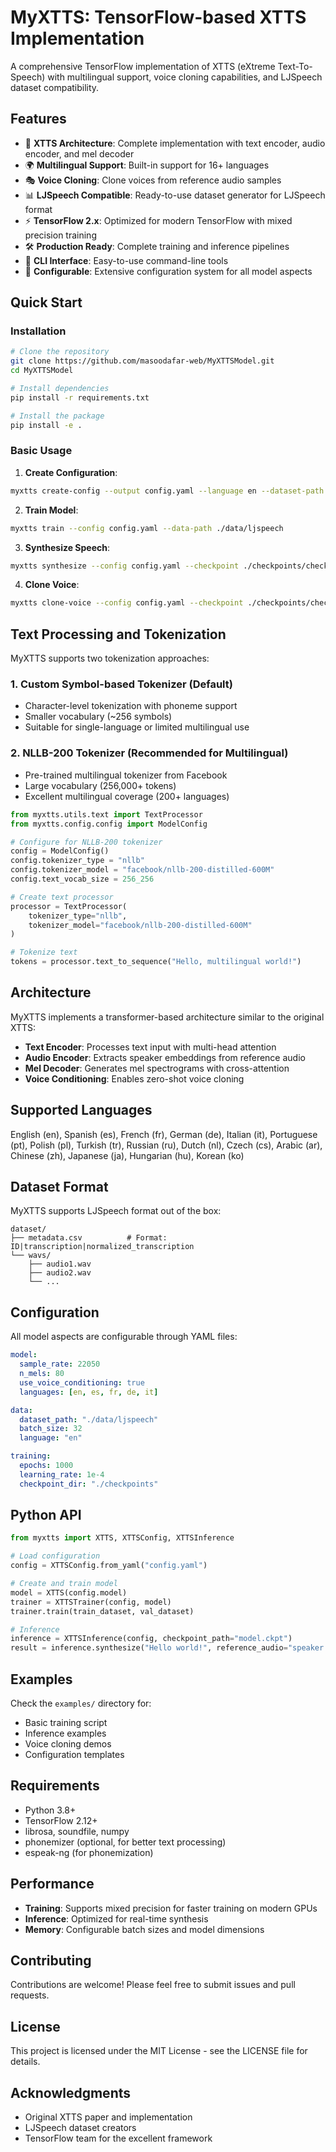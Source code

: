 # MyXTTS: TensorFlow-based XTTS Implementation

A comprehensive TensorFlow implementation of XTTS (eXtreme Text-To-Speech) with multilingual support, voice cloning capabilities, and LJSpeech dataset compatibility.

## Features

- 🎯 **XTTS Architecture**: Complete implementation with text encoder, audio encoder, and mel decoder
- 🌍 **Multilingual Support**: Built-in support for 16+ languages
- 🎭 **Voice Cloning**: Clone voices from reference audio samples
- 📊 **LJSpeech Compatible**: Ready-to-use dataset generator for LJSpeech format
- ⚡ **TensorFlow 2.x**: Optimized for modern TensorFlow with mixed precision training
- 🛠️ **Production Ready**: Complete training and inference pipelines
- 📱 **CLI Interface**: Easy-to-use command-line tools
- 🔧 **Configurable**: Extensive configuration system for all model aspects

## Quick Start

### Installation

```bash
# Clone the repository
git clone https://github.com/masoodafar-web/MyXTTSModel.git
cd MyXTTSModel

# Install dependencies
pip install -r requirements.txt

# Install the package
pip install -e .
```

### Basic Usage

1. **Create Configuration**:
```bash
myxtts create-config --output config.yaml --language en --dataset-path ./data/ljspeech
```

2. **Train Model**:
```bash
myxtts train --config config.yaml --data-path ./data/ljspeech
```

3. **Synthesize Speech**:
```bash
myxtts synthesize --config config.yaml --checkpoint ./checkpoints/checkpoint_best --text "Hello, this is MyXTTS!"
```

4. **Clone Voice**:
```bash
myxtts clone-voice --config config.yaml --checkpoint ./checkpoints/checkpoint_best --text "Hello with cloned voice" --reference-audio reference.wav
```

## Text Processing and Tokenization

MyXTTS supports two tokenization approaches:

### 1. Custom Symbol-based Tokenizer (Default)
- Character-level tokenization with phoneme support
- Smaller vocabulary (~256 symbols)
- Suitable for single-language or limited multilingual use

### 2. NLLB-200 Tokenizer (Recommended for Multilingual)
- Pre-trained multilingual tokenizer from Facebook
- Large vocabulary (256,000+ tokens)
- Excellent multilingual coverage (200+ languages)

```python
from myxtts.utils.text import TextProcessor
from myxtts.config.config import ModelConfig

# Configure for NLLB-200 tokenizer
config = ModelConfig()
config.tokenizer_type = "nllb"
config.tokenizer_model = "facebook/nllb-200-distilled-600M"
config.text_vocab_size = 256_256

# Create text processor
processor = TextProcessor(
    tokenizer_type="nllb",
    tokenizer_model="facebook/nllb-200-distilled-600M"
)

# Tokenize text
tokens = processor.text_to_sequence("Hello, multilingual world!")
```

## Architecture

MyXTTS implements a transformer-based architecture similar to the original XTTS:

- **Text Encoder**: Processes text input with multi-head attention
- **Audio Encoder**: Extracts speaker embeddings from reference audio
- **Mel Decoder**: Generates mel spectrograms with cross-attention
- **Voice Conditioning**: Enables zero-shot voice cloning

## Supported Languages

English (en), Spanish (es), French (fr), German (de), Italian (it), Portuguese (pt), Polish (pl), Turkish (tr), Russian (ru), Dutch (nl), Czech (cs), Arabic (ar), Chinese (zh), Japanese (ja), Hungarian (hu), Korean (ko)

## Dataset Format

MyXTTS supports LJSpeech format out of the box:
```
dataset/
├── metadata.csv          # Format: ID|transcription|normalized_transcription
└── wavs/
    ├── audio1.wav
    ├── audio2.wav
    └── ...
```

## Configuration

All model aspects are configurable through YAML files:

```yaml
model:
  sample_rate: 22050
  n_mels: 80
  use_voice_conditioning: true
  languages: [en, es, fr, de, it]

data:
  dataset_path: "./data/ljspeech"
  batch_size: 32
  language: "en"

training:
  epochs: 1000
  learning_rate: 1e-4
  checkpoint_dir: "./checkpoints"
```

## Python API

```python
from myxtts import XTTS, XTTSConfig, XTTSInference

# Load configuration
config = XTTSConfig.from_yaml("config.yaml")

# Create and train model
model = XTTS(config.model)
trainer = XTTSTrainer(config, model)
trainer.train(train_dataset, val_dataset)

# Inference
inference = XTTSInference(config, checkpoint_path="model.ckpt")
result = inference.synthesize("Hello world!", reference_audio="speaker.wav")
```

## Examples

Check the `examples/` directory for:
- Basic training script
- Inference examples  
- Voice cloning demos
- Configuration templates

## Requirements

- Python 3.8+
- TensorFlow 2.12+
- librosa, soundfile, numpy
- phonemizer (optional, for better text processing)
- espeak-ng (for phonemization)

## Performance

- **Training**: Supports mixed precision for faster training on modern GPUs
- **Inference**: Optimized for real-time synthesis
- **Memory**: Configurable batch sizes and model dimensions

## Contributing

Contributions are welcome! Please feel free to submit issues and pull requests.

## License

This project is licensed under the MIT License - see the LICENSE file for details.

## Acknowledgments

- Original XTTS paper and implementation
- LJSpeech dataset creators
- TensorFlow team for the excellent framework
